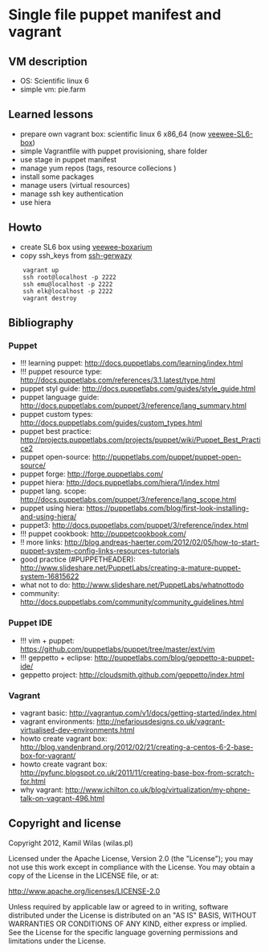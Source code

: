 # Single file puppet manifest and vagrant

## VM description

 - OS: Scientific linux 6
 - simple vm: pie.farm

## Learned lessons

 - prepare own vagrant box: scientific linux 6 x86_64 (now [veewee-SL6-box](https://github.com/wilas/veewee-vagrant-SL6-x86_64))
 - simple Vagrantfile with puppet provisioning, share folder
 - use stage in puppet manifest
 - manage yum repos (tags, resource collecions )
 - install some packages
 - manage users (virtual resources)
 - manage ssh key authentication
 - use hiera

## Howto

 - create SL6 box using [veewee-boxarium](https://github.com/wilas/veewee-boxarium)
 - copy ssh_keys from [ssh-gerwazy](https://github.com/wilas/ssh-gerwazy)

```
    vagrant up
    ssh root@localhost -p 2222
    ssh emu@localhost -p 2222
    ssh elk@localhost -p 2222
    vagrant destroy
```


## Bibliography

### Puppet

 - !!! learning puppet: http://docs.puppetlabs.com/learning/index.html
 - !!! puppet resource type: http://docs.puppetlabs.com/references/3.1.latest/type.html
 - puppet styl guide: http://docs.puppetlabs.com/guides/style_guide.html
 - puppet language guide: http://docs.puppetlabs.com/puppet/3/reference/lang_summary.html
 - puppet custom types: http://docs.puppetlabs.com/guides/custom_types.html
 - puppet best practice: http://projects.puppetlabs.com/projects/puppet/wiki/Puppet_Best_Practice2
 - puppet open-source: http://puppetlabs.com/puppet/puppet-open-source/
 - puppet forge: http://forge.puppetlabs.com/
 - puppet hiera: http://docs.puppetlabs.com/hiera/1/index.html
 - puppet lang. scope: http://docs.puppetlabs.com/puppet/3/reference/lang_scope.html
 - puppet using hiera: https://puppetlabs.com/blog/first-look-installing-and-using-hiera/
 - puppet3: http://docs.puppetlabs.com/puppet/3/reference/index.html
 - !!! puppet cookbook: http://puppetcookbook.com/
 - !! more links: http://blog.andreas-haerter.com/2012/02/05/how-to-start-puppet-system-config-links-resources-tutorials
 - good practice (#PUPPETHEADER): http://www.slideshare.net/PuppetLabs/creating-a-mature-puppet-system-16815622
 - what not to do: http://www.slideshare.net/PuppetLabs/whatnottodo
 - community: http://docs.puppetlabs.com/community/community_guidelines.html

### Puppet IDE

 - !!! vim + puppet: https://github.com/puppetlabs/puppet/tree/master/ext/vim
 - !!! geppetto + eclipse: http://puppetlabs.com/blog/geppetto-a-puppet-ide/
 - geppetto project: http://cloudsmith.github.com/geppetto/index.html

### Vagrant

 - vagrant basic: http://vagrantup.com/v1/docs/getting-started/index.html
 - vagrant environments: http://nefariousdesigns.co.uk/vagrant-virtualised-dev-environments.html
 - howto create vagrant box: http://blog.vandenbrand.org/2012/02/21/creating-a-centos-6-2-base-box-for-vagrant/
 - howto create vagrant box: http://pyfunc.blogspot.co.uk/2011/11/creating-base-box-from-scratch-for.html
 - why vagrant: http://www.ichilton.co.uk/blog/virtualization/my-phpne-talk-on-vagrant-496.html

## Copyright and license

Copyright 2012, Kamil Wilas (wilas.pl)

Licensed under the Apache License, Version 2.0 (the "License");
you may not use this work except in compliance with the License.
You may obtain a copy of the License in the LICENSE file, or at:

   http://www.apache.org/licenses/LICENSE-2.0

Unless required by applicable law or agreed to in writing, software
distributed under the License is distributed on an "AS IS" BASIS,
WITHOUT WARRANTIES OR CONDITIONS OF ANY KIND, either express or implied.
See the License for the specific language governing permissions and
limitations under the License.

